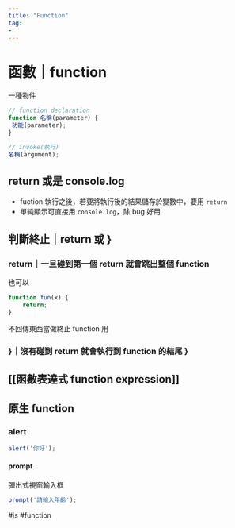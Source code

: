 ```yaml
---
title: "Function"
tag: 
- 
---
```

# 函數｜function
一種物件
```js
// function declaration
function 名稱(parameter) {
 功能(parameter);
}

// invoke(執行)
名稱(argument);
```
  


## return 或是 console.log
-   fuction 執行之後，若要將執行後的結果儲存於變數中，要用 `return`
-   單純顯示可直接用 `console.log`，除 bug 好用

## 判斷終止｜return 或 }
### return｜一旦碰到第一個 return 就會跳出整個 function
也可以 
```js
function fun(x) {
	return;
}
```
不回傳東西當做終止 function 用

### }｜沒有碰到 return 就會執行到 function 的結尾 }

## [[函數表達式 function expression]]
## 原生 function
### alert
```js
alert('你好');
```
#### prompt
彈出式視窗輸入框
```js
prompt('請輸入年齡');
```
#js #function